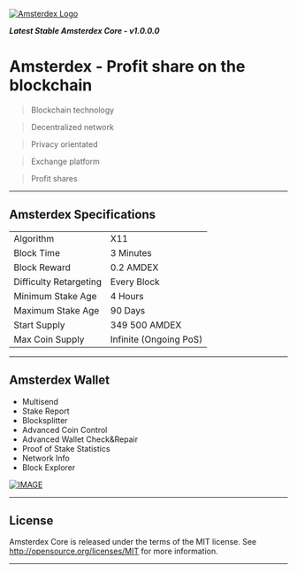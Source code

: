 <a href="https://amsterdex.com"><img src="https://amsterdex.com/github/logo.png" title="Amsterdex.com" alt="Amsterdex Logo"></a>


***Latest Stable Amsterdex Core - v1.0.0.0***

# Amsterdex - Profit share on the blockchain

> Blockchain technology

> Decentralized network

> Privacy orientated

> Exchange platform

> Profit shares

---

## Amsterdex Specifications

<table>
<tr><td>Algorithm</td><td>X11</td></tr>
<tr><td>Block Time</td><td>3 Minutes</td></tr>
<tr><td>Block Reward</td><td>0.2 AMDEX</td></tr>
<tr><td>Difficulty Retargeting</td><td>Every Block</td></tr>
<tr><td>Minimum Stake Age</td><td>4 Hours</td></tr>
<tr><td>Maximum Stake Age</td><td>90 Days</td></tr>
<tr><td>Start Supply</td><td>349 500 AMDEX</td></tr>
<tr><td>Max Coin Supply</td><td>Infinite (Ongoing PoS)</td></tr>
</table>


---

## Amsterdex Wallet

- Multisend
- Stake Report
- Blocksplitter
- Advanced Coin Control
- Advanced Wallet Check&Repair
- Proof of Stake Statistics
- Network Info
- Block Explorer

[![IMAGE](https://amsterdex.com/github/wallet.png)]()

---

## License

Amsterdex Core is released under the terms of the MIT license. See http://opensource.org/licenses/MIT for more information.

---